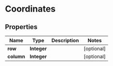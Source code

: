 # Coordinates

## Properties
Name | Type | Description | Notes
------------ | ------------- | ------------- | -------------
**row** | **Integer** |  |  [optional]
**column** | **Integer** |  |  [optional]
